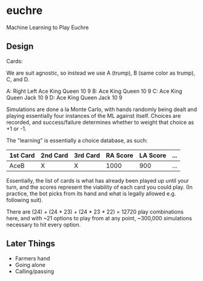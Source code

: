 # euchre
Machine Learning to Play Euchre

## Design

Cards:

We are suit agnostic, so instead we use A (trump), B (same color as trump), C, and D. 

A: Right Left Ace King Queen 10 9
B: Ace King Queen 10 9
C: Ace King Queen Jack 10 9
D: Ace King Queen Jack 10 9

Simulations are done a la Monte Carlo, with hands randomly being dealt and playing essentially four instances of the ML against itself. Choices are recorded, and success/failure determines whether to weight that choice as +1 or -1.

The "learning" is essentially a choice database, as such:

|1st Card|2nd Card|3rd Card|RA Score|LA Score|...|
|---|---|---|---|---|---|
|AceB|X|X|1000|900|...|

Essentially, the list of cards is what has already been played up until your turn, and the scores represent the viability of each card you could play. (In practice, the bot picks from its hand and what is legally allowed e.g. following suit).

There are (24) + (24 * 23) + (24 * 23 * 22) = 12720 play combinations here, and with ~21 options to play from at any point, ~300,000 simulations necessary to hit every option.

## Later Things

- Farmers hand
- Going alone
- Calling/passing
